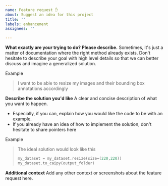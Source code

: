 ```yaml
---
name: Feature request ✋
about: Suggest an idea for this project
title: ''
labels: enhancement
assignees: ''

---
```


**What exactly are your trying to do? Please describe.**
Sometimes, it's just a matter of documentation where the right method already exists. Don't hesitate to describe your goal with high level details so that we can better discuss and imagine a generalized solution.

Example
> I want to be able to resize my images and their bounding box annotations accordingly

**Describe the solution you'd like**
A clear and concise description of what you want to happen.

- Especially, if you can, explain how you would like the code to be with an example.
- If you already have an idea of how to implement the solution, don't hesitate to share pointers here

Example
> The ideal solution would look like this
> ```python
> my_dataset = my_dataset.resize(size=(220,220))
> my_dataset.to_caipy(output_folder)
> ```

**Additional context**
Add any other context or screenshots about the feature request here.
